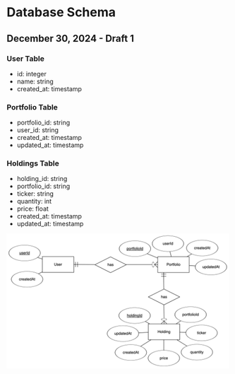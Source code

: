 # Database Schema

## December 30, 2024 - Draft 1

### User Table

-   id: integer
-   name: string
-   created_at: timestamp

### Portfolio Table

-   portfolio_id: string
-   user_id: string
-   created_at: timestamp
-   updated_at: timestamp

### Holdings Table

-   holding_id: string
-   portfolio_id: string
-   ticker: string
-   quantity: int
-   price: float
-   created_at: timestamp
-   updated_at: timestamp

![Schema](./schema_dec30.png)
